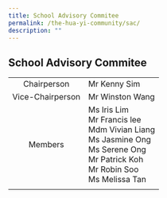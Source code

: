 ```yaml
---
title: School Advisory Commitee
permalink: /the-hua-yi-community/sac/
description: ""
---
```

## School Advisory Commitee

|  |  |
|:---:|---|
| Chairperson | Mr Kenny Sim |
| Vice-Chairperson | Mr Winston Wang |
| Members | Ms Iris Lim<br>Mr Francis lee<br>Mdm Vivian Liang<br>Ms Jasmine Ong<br>Ms Serene Ong<br>Mr Patrick Koh<br>Mr Robin Soo<br>Ms Melissa Tan |
|  |  |